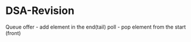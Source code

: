 # DSA-Revision
Queue
  offer - add element in the end(tail)
  poll - pop element from the start (front)
